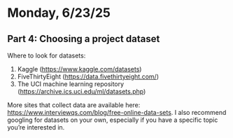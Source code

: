 # Monday, 6/23/25

## Part 4: Choosing a project dataset

Where to look for datasets:

1. Kaggle (https://www.kaggle.com/datasets)
1. FiveThirtyEight (https://data.fivethirtyeight.com/)
1. The UCI machine learning repository (https://archive.ics.uci.edu/ml/datasets.php)

More sites that collect data are available here: https://www.interviewqs.com/blog/free-online-data-sets. I also recommend googling for datasets on your own, especially if you have a specific topic you’re interested in. 
